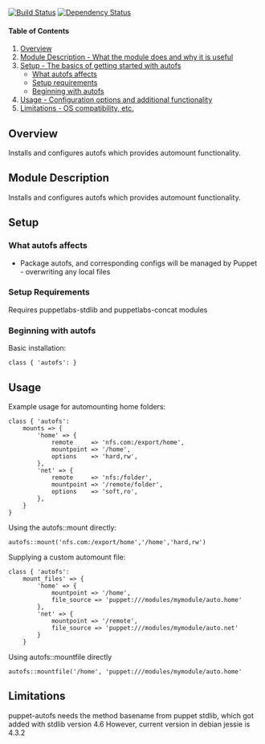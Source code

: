 [![Build Status](https://travis-ci.org/Yuav/puppet-autofs.svg?branch=master)](https://travis-ci.org/Yuav/puppet-autofs)
[![Dependency Status](https://gemnasium.com/Yuav/puppet-autofs.png)](http://gemnasium.com/Yuav/puppet-autofs)

#### Table of Contents

1. [Overview](#overview)
2. [Module Description - What the module does and why it is useful](#module-description)
3. [Setup - The basics of getting started with autofs](#setup)
    * [What autofs affects](#what-autofs-affects)
    * [Setup requirements](#setup-requirements)
    * [Beginning with autofs](#beginning-with-autofs)
4. [Usage - Configuration options and additional functionality](#usage)
5. [Limitations - OS compatibility, etc.](#limitations)

## Overview

Installs and configures autofs which provides automount functionality.

## Module Description

Installs and configures autofs which provides automount functionality.

## Setup

### What autofs affects

* Package autofs, and corresponding configs will be managed by Puppet - overwriting any local files

### Setup Requirements

Requires puppetlabs-stdlib and puppetlabs-concat modules

### Beginning with autofs

Basic installation:

    class { 'autofs': }

## Usage

Example usage for automounting home folders:

    class { 'autofs':
        mounts => {
            'home' => {
                remote     => 'nfs.com:/export/home',
                mountpoint => '/home',
                options    => 'hard,rw',
            },
            'net' => {
                remote     => 'nfs:/folder',
                mountpoint => '/remote/folder',
                options    => 'soft,ro',
            },
        }
    }

Using the autofs::mount directly:

    autofs::mount('nfs.com:/export/home','/home','hard,rw')

Supplying a custom automount file:

    class { 'autofs':
        mount_files' => {
            'home' => {
                mountpoint => '/home',
                file_source => 'puppet:///modules/mymodule/auto.home'
            },
            'net' => {
                mountpoint => '/remote',
                file_source => 'puppet:///modules/mymodule/auto.net'
            }
        }

Using autofs::mountfile directly

    autofs::mountfile('/home', 'puppet:///modules/mymodule/auto.home'

## Limitations

puppet-autofs needs the method basename from puppet stdlib, which got added with stdlib version 4.6
However, current version in debian jessie is 4.3.2
